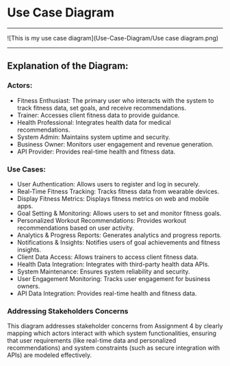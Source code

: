 # Use Case Diagram
___

![This is my use case diagram](Use-Case-Diagram/Use case diagram.png)

___

## Explanation of the Diagram:

### Actors:
* Fitness Enthusiast: The primary user who interacts with the system to track fitness data, set goals, and receive recommendations.
* Trainer: Accesses client fitness data to provide guidance.
* Health Professional: Integrates health data for medical recommendations.
* System Admin: Maintains system uptime and security.
* Business Owner: Monitors user engagement and revenue generation.
* API Provider: Provides real-time health and fitness data.

### Use Cases:
* User Authentication: Allows users to register and log in securely.
* Real-Time Fitness Tracking: Tracks fitness data from wearable devices.
* Display Fitness Metrics: Displays fitness metrics on web and mobile apps.
* Goal Setting & Monitoring: Allows users to set and monitor fitness goals.
* Personalized Workout Recommendations: Provides workout recommendations based on user activity.
* Analytics & Progress Reports: Generates analytics and progress reports.
* Notifications & Insights: Notifies users of goal achievements and fitness insights.
* Client Data Access: Allows trainers to access client fitness data.
* Health Data Integration: Integrates with third-party health data APIs.
* System Maintenance: Ensures system reliability and security.
* User Engagement Monitoring: Tracks user engagement for business owners.
* API Data Integration: Provides real-time health and fitness data.

### Addressing Stakeholders Concerns
<p>This diagram addresses stakeholder concerns from Assignment 4 by clearly mapping which 
actors interact with which system functionalities, ensuring that user requirements 
(like real-time data and personalized recommendations) and system constraints 
(such as secure integration with APIs) are modeled effectively.</p>